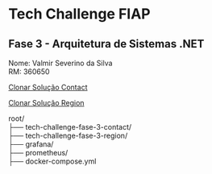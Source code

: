 # Tech Challenge FIAP

## Fase 3 - Arquitetura de Sistemas .NET

Nome: Valmir Severino da Silva <br/>
RM: 360650

[Clonar Solução Contact](https://github.com/vmrsilva/tech-challenge-fase-3-contact)

[Clonar Solução Region](https://github.com/vmrsilva/tech-challenge-fase-3-region)

root/ <br/>
  ├── tech-challenge-fase-3-contact/ <br/>
  ├── tech-challenge-fase-3-region/<br/> 
  ├── grafana/<br/>
  ├── prometheus/<br/>
  ├── docker-compose.yml<br/>

  
